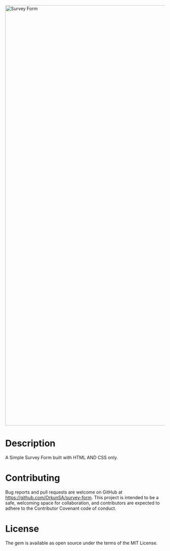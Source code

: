 <img width="1323" alt="Survey Form" src="/Users/macbookpro/Desktop/Playground/small-projects/survey-form/public/images/info.png">

# Description

A Simple Survey Form built with HTML AND CSS only.

# Contributing

Bug reports and pull requests are welcome on GitHub at https://github.com/OrkunSA/survey-form. This project is intended to be a safe, welcoming space for collaboration, and contributors are expected to adhere to the Contributor Covenant code of conduct.

# License

The gem is available as open source under the terms of the MIT License.
